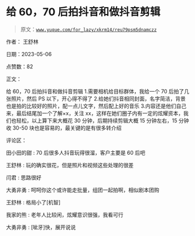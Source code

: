 # 给 60，70 后拍抖音和做抖音剪辑

> 原文：[`www.yuque.com/for_lazy/xkrm14/reu79psm5dnamczz`](https://www.yuque.com/for_lazy/xkrm14/reu79psm5dnamczz)

作者： 王舒林

日期：2023-05-06

点赞数：82

正文：

给 60，70 后拍抖音和做抖音剪辑 1.需要相机给目标群体，我给一个 70 后拍了几张照片，然后 PS 以下，开心得不得了 2.给她们抖音相同封面，名字简洁，背景也是拍的比较好的照片，配一点儿文字，然后配上好的音乐 3.内容还是他们自己来，最后结尾加一个了解×x，关注 xx，这样在她们圈子内有一定的炫耀资本，我们也轻松，以上算下来大概花 30 分钟，后期持续剪辑大概 15 分钟左右，15 分钟收 30-50 块也是容易的，最关键的是有很多转介绍

评论区：

田小田的甜 : 70 后很多人抖音玩得很溜，客户主要是 60 后吧

王舒林 : 玩的确实很花，但是照片和视频这些处理的很差

闫君 : 思路很好

大勇非勇 : 呵呵你这个或许能走批量，组团一起拍啊，相似剧本团购

王舒林 : 格局小了[机智]

我家的熊 : 老年人比较闲，炫耀意识很强，我看可行

大勇非勇 : [呲牙]快，展开说说



